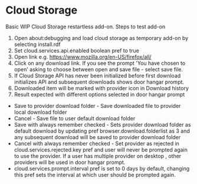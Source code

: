 # Cloud Storage 
Basic WIP Cloud Storage restartless add-on. Steps to test add-on  
1. Open about:debugging and load cloud storage as temporary add-on by selecting install.rdf
2. Set cloud.services.api.enabled boolean pref to true
3. Open link e.g. https://www.mozilla.org/en-US/firefox/all/
4. Click on any download link. If you see the prompt 'You have chosen to open' asking to choose between open and save file - select save file.
5. If Cloud Storage API has never been initialized before first download initializes API and subsequent downloads shows door hangar prompt.
6. Downloaded item will be marked with provider icon in Download history
7. Result expected with different options selected in door hangar prompt 
* Save to provider download folder -  Save downloaded file to provider local download folder
* Cancel - Save file to user default download folder
* Save with always remember checked - Sets provider download folder as default download by updating pref browser.download.folderlist as 3 and any subsequent download will be saved to provider download folder
* Cancel with always remember checked - Set provider as rejected in cloud.services.rejected.key  pref and user will never be prompted again to use the provider. If a user has multiple provider on desktop , other providers will be used in door hangar prompt.
* cloud.services.prompt.interval pref is set to 0 days by default, changing this pref sets the interval at which user should be prompted again.
